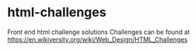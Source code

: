# html-challenges
Front end html challenge solutions
Challenges can be found at https://en.wikiversity.org/wiki/Web_Design/HTML_Challenges
